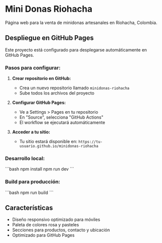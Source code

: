 # Mini Donas Riohacha

Página web para la venta de minidonas artesanales en Riohacha, Colombia.

## Despliegue en GitHub Pages

Este proyecto está configurado para desplegarse automáticamente en GitHub Pages.

### Pasos para configurar:

1. **Crear repositorio en GitHub:**
   - Crea un nuevo repositorio llamado `minidonas-riohacha`
   - Sube todos los archivos del proyecto

2. **Configurar GitHub Pages:**
   - Ve a Settings > Pages en tu repositorio
   - En "Source", selecciona "GitHub Actions"
   - El workflow se ejecutará automáticamente

3. **Acceder a tu sitio:**
   - Tu sitio estará disponible en: `https://tu-usuario.github.io/minidonas-riohacha`

### Desarrollo local:

\`\`\`bash
npm install
npm run dev
\`\`\`

### Build para producción:

\`\`\`bash
npm run build
\`\`\`

## Características

- Diseño responsivo optimizado para móviles
- Paleta de colores rosa y pasteles
- Secciones para productos, contacto y ubicación
- Optimizado para GitHub Pages
